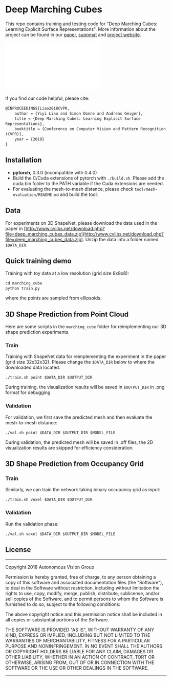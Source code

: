 # Deep Marching Cubes
This repo contains training and testing code for "Deep Marching Cubes: Learning Explicit Surface Representations". More information about the project can be found in our [paper](http://www.cvlibs.net/publications/Liao2018CVPR.pdf), [suppmat](http://www.cvlibs.net/publications/Liao2018CVPR_supplementary.pdf) and [project website](https://avg.is.tue.mpg.de/research_projects/deep-marching-cubes).

![teaser](teaser/project_teaser.pdf)

If you find our code helpful, please cite:

	@INPROCEEDINGS{Liao2018CVPR,
  		author = {Yiyi Liao and Simon Donne and Andreas Geiger},
  		title = {Deep Marching Cubes: Learning Explicit Surface Representations},
  		booktitle = {Conference on Computer Vision and Pattern Recognition (CVPR)},
  		year = {2018}
	}



## Installation
 
* __pytorch__, 0.3.0 (incompatible with 0.4.0)
* Build the C/Cuda extensions of pytorch with ```./build.sh```. Please add the cuda bin folder to the PATH variable if the Cuda extensions are needed.
* For evaluating the mesh-to-mesh distance, please check `tool/mesh-evaluation/README.md` and build the tool.


## Data
For experiments on 3D ShapeNet, please download the data used in the paper in [http://www.cvlibs.net/download.php?file=deep_marching_cubes_data.zip](http://www.cvlibs.net/download.php?file=deep_marching_cubes_data.zip). Unzip the data into a folder named `$DATA_DIR`.

## Quick training demo

Training with toy data at a low resolution (grid size 8x8x8):

    cd marching_cube
    python train.py

where the points are sampled from ellipsoids.


## 3D Shape Prediction from Point Cloud 

Here are some scripts in the `marching_cube` folder for reimplementing our 3D shape prediction experiments.

### Train

Training with ShapeNet data for reimplementing the experiment in the paper (grid size 32x32x32). Please change the `$DATA_DIR` below to where the downloaded data located.

    ./train.sh point $DATA_DIR $OUTPUT_DIR

During training, the visualization results will be saved in ```$OUTPUT_DIR``` in .png format for debugging

### Validation

For validation, we first save the predicted mesh and then evaluate the mesh-to-mesh distance:

    ./val.sh point $DATA_DIR $OUTPUT_DIR $MODEL_FILE

During validation, the predicted mesh will be saved in .off files, the 2D visualization results are skipped for efficiency consideration.

## 3D Shape Prediction from Occupancy Grid

### Train

Similarly, we can train the network taking binary occupancy grid as input:

    ./train.sh voxel $DATA_DIR $OUTPUT_DIR

### Validation

Run the validation phase:

    ./val.sh voxel $DATA_DIR $OUTPUT_DIR $MODEL_FILE


## License
---


Copyright 2018 Autonomous Vision Group

Permission is hereby granted, free of charge, to any person obtaining a copy of this software and associated documentation files (the "Software"), to deal in the Software without restriction, including without limitation the rights to use, copy, modify, merge, publish, distribute, sublicense, and/or sell copies of the Software, and to permit persons to whom the Software is furnished to do so, subject to the following conditions:

The above copyright notice and this permission notice shall be included in all copies or substantial portions of the Software.

THE SOFTWARE IS PROVIDED "AS IS", WITHOUT WARRANTY OF ANY KIND, EXPRESS OR IMPLIED, INCLUDING BUT NOT LIMITED TO THE WARRANTIES OF MERCHANTABILITY, FITNESS FOR A PARTICULAR PURPOSE AND NONINFRINGEMENT. IN NO EVENT SHALL THE AUTHORS OR COPYRIGHT HOLDERS BE LIABLE FOR ANY CLAIM, DAMAGES OR OTHER LIABILITY, WHETHER IN AN ACTION OF CONTRACT, TORT OR OTHERWISE, ARISING FROM, OUT OF OR IN CONNECTION WITH THE SOFTWARE OR THE USE OR OTHER DEALINGS IN THE SOFTWARE.

---
